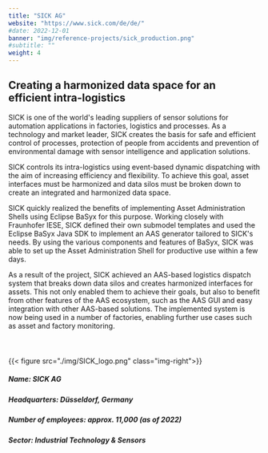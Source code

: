 ```yaml
---
title: "SICK AG"
website: "https://www.sick.com/de/de/"
#date: 2022-12-01
banner: "img/reference-projects/sick_production.png"
#subtitle: ""
weight: 4
---
```


## Creating a harmonized data space for an efficient intra-logistics

SICK is one of the world's leading suppliers of sensor solutions for automation applications in factories, logistics and processes. 
As a technology and market leader, SICK creates the basis for safe and efficient control of processes, protection of people from accidents and prevention of environmental damage with sensor intelligence and application solutions.

SICK controls its intra-logistics using event-based dynamic dispatching with the aim of increasing efficiency and flexibility. To achieve this goal, asset interfaces must be harmonized and data silos must be broken down to create an integrated and harmonized data space.

SICK quickly realized the benefits of implementing Asset Administration Shells using Eclipse BaSyx for this purpose. Working closely with Fraunhofer IESE, SICK defined their own submodel templates and used the Eclipse BaSyx Java SDK to implement an AAS generator tailored to SICK's needs. By using the various components and features of BaSyx, SICK was able to set up the Asset Administration Shell for productive use within a few days.

As a result of the project, SICK achieved an AAS-based logistics dispatch system that breaks down data silos and creates harmonized interfaces for assets. This not only enabled them to achieve their goals, but also to benefit from other features of the AAS ecosystem, such as the AAS GUI and easy integration with other AAS-based solutions. The implemented system is now being used in a number of factories, enabling further use cases such as asset and factory monitoring.


<div style="padding:25px 0 15px;">

{{< figure src="./img/SICK_logo.png" class="img-right">}}

##### Name:                SICK AG
##### Headquarters:        Düsseldorf, Germany
##### Number of employees: approx. 11,000 (as of 2022)
##### Sector:              Industrial Technology & Sensors

</div>